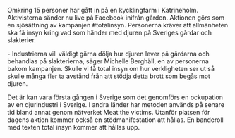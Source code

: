 Omkring 15 personer har gått in på en kycklingfarm i Katrineholm. Aktivisterna sänder nu live på Facebook inifrån gården. Aktionen görs som en sjösättning av kampanjen #totalinsyn. Personerna kräver att allmänheten ska få insyn kring vad som händer med djuren på Sveriges gårdar och slakterier.

\- Industrierna vill väldigt gärna dölja hur djuren lever på gårdarna och behandlas på slakterierna, säger Michelle Berghäll, en av personerna bakom kampanjen. Skulle vi få total insyn om hur verkligheten ser ut så skulle många fler ta avstånd från att stödja detta brott som begås mot djuren.

Det är kan vara första gången i Sverige som det genomförs en ockupation av en djurindustri i Sverige. I andra länder har metoden används på senare tid bland annat genom nätverket Meat the victims. Utanför platsen för dagens aktion kommer också en stödmanifestation att hållas. En banderoll med texten total insyn kommer att hållas upp.
